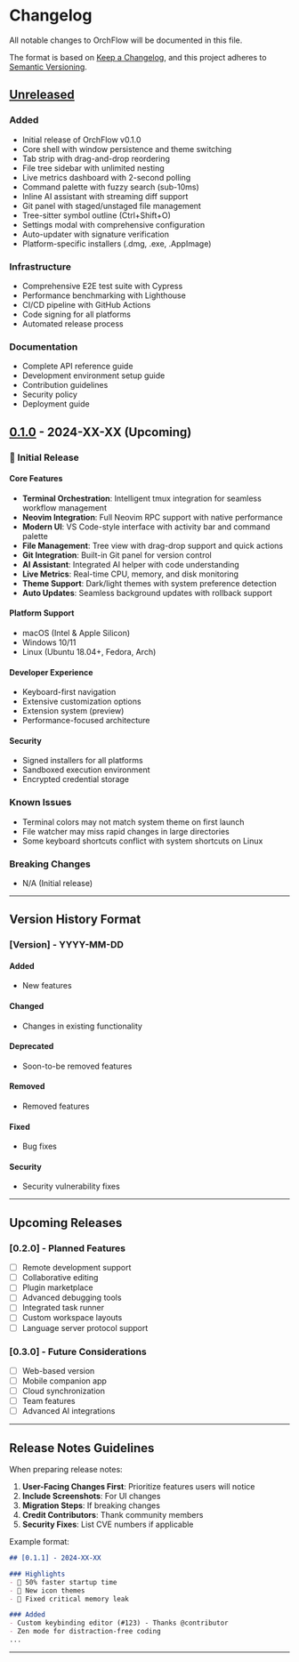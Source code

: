 # Changelog

All notable changes to OrchFlow will be documented in this file.

The format is based on [Keep a Changelog](https://keepachangelog.com/en/1.0.0/),
and this project adheres to [Semantic Versioning](https://semver.org/spec/v2.0.0.html).

## [Unreleased]

### Added
- Initial release of OrchFlow v0.1.0
- Core shell with window persistence and theme switching
- Tab strip with drag-and-drop reordering
- File tree sidebar with unlimited nesting
- Live metrics dashboard with 2-second polling
- Command palette with fuzzy search (sub-10ms)
- Inline AI assistant with streaming diff support
- Git panel with staged/unstaged file management
- Tree-sitter symbol outline (Ctrl+Shift+O)
- Settings modal with comprehensive configuration
- Auto-updater with signature verification
- Platform-specific installers (.dmg, .exe, .AppImage)

### Infrastructure
- Comprehensive E2E test suite with Cypress
- Performance benchmarking with Lighthouse
- CI/CD pipeline with GitHub Actions
- Code signing for all platforms
- Automated release process

### Documentation
- Complete API reference guide
- Development environment setup guide
- Contribution guidelines
- Security policy
- Deployment guide

## [0.1.0] - 2024-XX-XX (Upcoming)

### 🎉 Initial Release

#### Core Features
- **Terminal Orchestration**: Intelligent tmux integration for seamless workflow management
- **Neovim Integration**: Full Neovim RPC support with native performance
- **Modern UI**: VS Code-style interface with activity bar and command palette
- **File Management**: Tree view with drag-drop support and quick actions
- **Git Integration**: Built-in Git panel for version control
- **AI Assistant**: Integrated AI helper with code understanding
- **Live Metrics**: Real-time CPU, memory, and disk monitoring
- **Theme Support**: Dark/light themes with system preference detection
- **Auto Updates**: Seamless background updates with rollback support

#### Platform Support
- macOS (Intel & Apple Silicon)
- Windows 10/11
- Linux (Ubuntu 18.04+, Fedora, Arch)

#### Developer Experience
- Keyboard-first navigation
- Extensive customization options
- Extension system (preview)
- Performance-focused architecture

#### Security
- Signed installers for all platforms
- Sandboxed execution environment
- Encrypted credential storage

### Known Issues
- Terminal colors may not match system theme on first launch
- File watcher may miss rapid changes in large directories
- Some keyboard shortcuts conflict with system shortcuts on Linux

### Breaking Changes
- N/A (Initial release)

---

## Version History Format

### [Version] - YYYY-MM-DD

#### Added
- New features

#### Changed
- Changes in existing functionality

#### Deprecated
- Soon-to-be removed features

#### Removed
- Removed features

#### Fixed
- Bug fixes

#### Security
- Security vulnerability fixes

---

## Upcoming Releases

### [0.2.0] - Planned Features
- [ ] Remote development support
- [ ] Collaborative editing
- [ ] Plugin marketplace
- [ ] Advanced debugging tools
- [ ] Integrated task runner
- [ ] Custom workspace layouts
- [ ] Language server protocol support

### [0.3.0] - Future Considerations
- [ ] Web-based version
- [ ] Mobile companion app
- [ ] Cloud synchronization
- [ ] Team features
- [ ] Advanced AI integrations

---

## Release Notes Guidelines

When preparing release notes:

1. **User-Facing Changes First**: Prioritize features users will notice
2. **Include Screenshots**: For UI changes
3. **Migration Steps**: If breaking changes
4. **Credit Contributors**: Thank community members
5. **Security Fixes**: List CVE numbers if applicable

Example format:
```markdown
## [0.1.1] - 2024-XX-XX

### Highlights
- 🚀 50% faster startup time
- 🎨 New icon themes
- 🐛 Fixed critical memory leak

### Added
- Custom keybinding editor (#123) - Thanks @contributor
- Zen mode for distraction-free coding
...
```

---

[Unreleased]: https://github.com/orchflow/orchflow/compare/v0.1.0...HEAD
[0.1.0]: https://github.com/orchflow/orchflow/releases/tag/v0.1.0